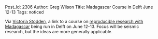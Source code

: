 Post_Id: 2306
Author: Greg Wilson
Title: Madagascar Course in Delft June 12-13
Tags: noticed

<p>Via <a href="http://www.stanford.edu/~vcs/">Victoria Stodden</a>, a link to a course on <a href="http://ahay.org/wiki/Delft_2009">reproducible research with Madagascar</a> being run in Delft on June 12-13. Focus will be seismic research, but the ideas are more generally applicable.</p>
